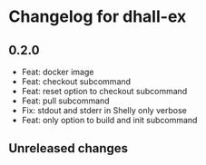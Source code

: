 # Changelog for dhall-ex

## 0.2.0

- Feat: docker image
- Feat: checkout subcommand
- Feat: reset option to checkout subcommand
- Feat: pull subcommand
- Fix: stdout and stderr in Shelly only verbose
- Feat: only option to build and init subcommand

## Unreleased changes
